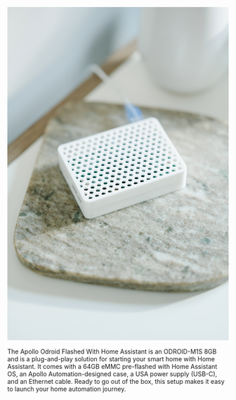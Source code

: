 ![](../../assets/apolloautomation-finals-15.jpg)

The Apollo Odroid Flashed With Home Assistant is an ODROID-M1S 8GB and is a plug-and-play solution for starting your smart home with Home Assistant. It comes with a 64GB eMMC pre-flashed with Home Assistant OS, an Apollo Automation-designed case, a USA power supply (USB-C), and an Ethernet cable. Ready to go out of the box, this setup makes it easy to launch your home automation journey.